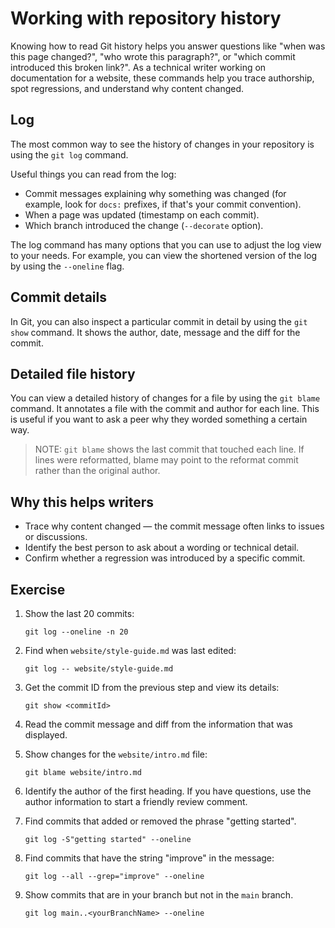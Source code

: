 # Working with repository history

Knowing how to read Git history helps you answer questions like "when was this
page changed?", "who wrote this paragraph?", or "which commit introduced this
broken link?". As a technical writer working on documentation for a website,
these commands help you trace authorship, spot regressions, and understand why
content changed.

## Log

The most common way to see the history of changes in your repository is using
the `git log` command.

Useful things you can read from the log:

- Commit messages explaining why something was changed (for example, look for
  `docs:` prefixes, if that's your commit convention).
- When a page was updated (timestamp on each commit).
- Which branch introduced the change (`--decorate` option).

The log command has many options that you can use to adjust the log view to your
needs. For example, you can view the shortened version of the log by using the
`--oneline` flag.

## Commit details

In Git, you can also inspect a particular commit in detail by using the
`git show` command. It shows the author, date, message and the diff for the
commit.

## Detailed file history

You can view a detailed history of changes for a file by using the `git blame`
command. It annotates a file with the commit and author for each line. This is
useful if you want to ask a peer why they worded something a certain way.

> NOTE: `git blame` shows the last commit that touched each line. If lines were
> reformatted, blame may point to the reformat commit rather than the original
> author.

## Why this helps writers

- Trace why content changed — the commit message often links to issues or
  discussions.
- Identify the best person to ask about a wording or technical detail.
- Confirm whether a regression was introduced by a specific commit.

## Exercise

1. Show the last 20 commits:

   ```shell
   git log --oneline -n 20
   ```

2. Find when `website/style-guide.md` was last edited:

   ```shell
   git log -- website/style-guide.md
   ```

3. Get the commit ID from the previous step and view its details:

   ```shell
   git show <commitId>
   ```

4. Read the commit message and diff from the information that was displayed.

5. Show changes for the `website/intro.md` file:

   ```shell
   git blame website/intro.md
   ```

6. Identify the author of the first heading. If you have questions, use the
   author information to start a friendly review comment.

7. Find commits that added or removed the phrase "getting started".

   ```shell
   git log -S"getting started" --oneline
   ```

8. Find commits that have the string "improve" in the message:

   ```shell
   git log --all --grep="improve" --oneline
   ```

9. Show commits that are in your branch but not in the `main` branch.

   ```shell
   git log main..<yourBranchName> --oneline
   ```
